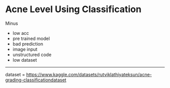 # Acne Level Using Classification

Minus
- low acc
- pre trained model
- bad prediction
- image input
- unstructured code
- low dataset

----

dataset = https://www.kaggle.com/datasets/rutviklathiyateksun/acne-grading-classificationdataset
